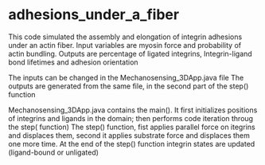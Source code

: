 # adhesions_under_a_fiber
This code simulated the assembly and elongation of integrin adhesions under an actin fiber. 
Input variables are myosin force and probability of actin bundling. 
Outputs are percentage of ligated integrins, Integrin-ligand bond lifetimes and adhesion orientation


The inputs can be changed in the Mechanosensing_3DApp.java file
The outputs are generated from the same file, in the second part of the step() function

Mechanosensing_3DApp.java contains the main(). It first initializes positions of integrins and ligands in the domain; then performs code iteration throug the step( function)
The step() function, fist applies parallel force on itegrins and displaces them, second it applies substrate force and displaces them one more time.
At the end of the step() function integrin states are updated (ligand-bound or unligated)

